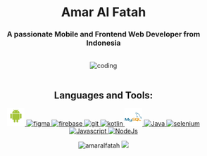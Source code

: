 <div align="center">
  <h1>Amar Al Fatah</h1>
  <h3>A passionate Mobile and Frontend Web Developer from Indonesia</h3>
  <br>
  <img src="https://media.tenor.com/0Dns0WCL0O4AAAAC/cyber.gif" alt="coding" width="500" height="300">
  <br><br>

  <h2>Languages and Tools:</h2>
  <p align="center" style="margin: 8px;"> 
  <a href="https://developer.android.com" target="_blank" rel="noreferrer"> 
    <img src="https://raw.githubusercontent.com/devicons/devicon/master/icons/android/android-original-wordmark.svg" alt="android"  height="40"/> </a> 
  
  <!-- <a href="https://dart.dev" target="_blank" rel="noreferrer"> 
    <img src="https://www.vectorlogo.zone/logos/dartlang/dartlang-icon.svg" alt="dart"  height="40"/> </a> -->
  <a href="https://www.python.org/" target="_blank" rel="noreferrer">
    <img src="https://www.svgrepo.com/show/354238/python.svg" alt="figma"  height="40"/> </a>
  <a href="https://firebase.google.com/" target="_blank" rel="noreferrer"> 
    <img src="https://www.vectorlogo.zone/logos/firebase/firebase-icon.svg" alt="firebase"  height="40"/> </a>
  <!-- <a href="https://flutter.dev" target="_blank" rel="noreferrer">
    <img src="https://www.vectorlogo.zone/logos/flutterio/flutterio-icon.svg" alt="flutter"  height="40"/> </a> -->
  <!-- <a href="https://cloud.google.com" target="_blank" rel="noreferrer">
    <img src="https://www.vectorlogo.zone/logos/google_cloud/google_cloud-icon.svg" alt="gcp"  height="40"/> </a> -->
  <a href="https://git-scm.com/" target="_blank" rel="noreferrer"> 
    <img src="https://www.vectorlogo.zone/logos/git-scm/git-scm-icon.svg" alt="git"  height="40"/> </a>
 <!-- <a href="https://golang.org" target="_blank" rel="noreferrer"> <img src="https://raw.githubusercontent.com/devicons/devicon/master/icons/go/go-original.svg" alt="go"  height="40"/> </a> -->
 <!-- <a href="https://gorm.io/" target="_blank" rel="noreferrer"> 
  <img src="https://gorm.grails.org/images/gorm_logo.svg" alt="Gorm"  height="40"/> </a> -->
  <a href="https://kotlinlang.org" target="_blank" rel="noreferrer"> <img src="https://www.vectorlogo.zone/logos/kotlinlang/kotlinlang-icon.svg" alt="kotlin"  height="40"/>
  </a>
  <a href="https://www.mysql.com/" target="_blank" rel="noreferrer"> 
  <img src="https://raw.githubusercontent.com/devicons/devicon/master/icons/mysql/mysql-original-wordmark.svg" alt="mysql"  height="40"/> </a>
  <!-- <a href="https://postman.com" target="_blank" rel="noreferrer"> 
    <img src="https://www.vectorlogo.zone/logos/getpostman/getpostman-icon.svg" alt="postman"  height="40"/> </a> -->
  <!-- <a href="https://www.selenium.dev" target="_blank" rel="noreferrer"> 
    <img src="https://raw.githubusercontent.com/detain/svg-logos/780f25886640cef088af994181646db2f6b1a3f8/svg/selenium-logo.svg" alt="selenium"  height="40"/> </a>  -->
  <a href="https://www.java.com/en/" target="_blank" rel="noreferrer"> 
   <img src="https://www.svgrepo.com/show/303388/java-4-logo.svg" alt="Java"  height="40"/> </a>
  <!-- <a href="https://ai.google/" target="_blank" rel="artificial intelligence"> 
    <img src="https://www.svgrepo.com/show/373424/ai.svg" alt="selenium"  height="40"/> </a> -->
  <a href="https://code.visualstudio.com/ target="_blank" rel="Visual Studio Code"> 
    <img src="https://www.svgrepo.com/show/452129/vs-code.svg" alt="selenium"  height="40"/> </a>
  <a href="https://www.javascript.com/ target="_blank" rel="Javascript"> 
    <img src="https://upload.wikimedia.org/wikipedia/commons/thumb/6/6a/JavaScript-logo.png/768px-JavaScript-logo.png" alt="Javascript"  height="40"/> </a>
  <a href="https://nodejs.org/en target="_blank" rel="NodeJs"> 
    <img src="https://seeklogo.com/images/N/nodejs-logo-FBE122E377-seeklogo.com.png" alt="NodeJs" height="40"/> </a>
  </p>

<!-- <img align="left" src="https://github-readme-stats.vercel.app/api/top-langs?username=amaralfatah&show_icons=true&locale=en&layout=compact&theme=radical" alt="amaralfatah" /> -->
<!-- <p>&nbsp;<img align="center" src="https://github-readme-stats.vercel.app/api?username=amaralfatah&show_icons=true&locale=en" alt="amaralfatah" /></p> -->
<!--![Anurag's GitHub stats](https://github-readme-stats.vercel.app/api?username=amaralfatah&show_icons=true&theme=radical) -->
<!-- <img align="left" width="50%" src="https://github-readme-stats.vercel.app/api?username=amaralfatah&show_icons=true&theme=radical"/> -->
</div>
<p align="center">
  <img src="https://github-readme-stats.vercel.app/api/top-langs?username=amaralfatah&show_icons=true&locale=en&layout=compact&theme=radical" alt="amaralfatah" />
  <img width="50%" src="https://github-readme-stats.vercel.app/api?username=amaralfatah&show_icons=true&theme=radical" />
</p>

